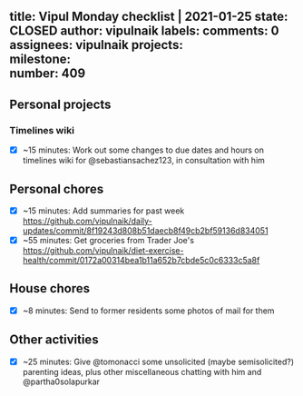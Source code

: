 title:	Vipul Monday checklist | 2021-01-25
state:	CLOSED
author:	vipulnaik
labels:	
comments:	0
assignees:	vipulnaik
projects:	
milestone:	
number:	409
--
## Personal projects

### Timelines wiki

- [x] ~15 minutes: Work out some changes to due dates and hours on timelines wiki for @sebastiansachez123, in consultation with him

## Personal chores

- [x] ~15 minutes: Add summaries for past week https://github.com/vipulnaik/daily-updates/commit/8f19243d808b51daecb8f49cb2bf59136d834051
- [x] ~55 minutes: Get groceries from Trader Joe's https://github.com/vipulnaik/diet-exercise-health/commit/0172a00314bea1b11a652b7cbde5c0c6333c5a8f

## House chores

- [x] ~8 minutes: Send to former residents some photos of mail for them

## Other activities

- [x] ~25 minutes: Give @tomonacci some unsolicited (maybe semisolicited?) parenting ideas, plus other miscellaneous chatting with him and @partha0solapurkar
